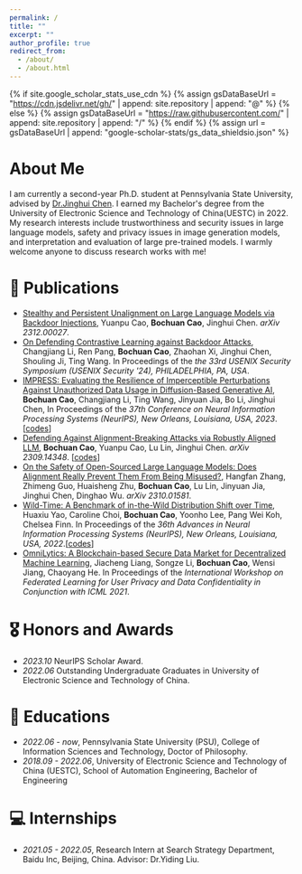 ```yaml
---
permalink: /
title: ""
excerpt: ""
author_profile: true
redirect_from: 
  - /about/
  - /about.html
---
```


{% if site.google_scholar_stats_use_cdn %}
{% assign gsDataBaseUrl = "https://cdn.jsdelivr.net/gh/" | append: site.repository | append: "@" %}
{% else %}
{% assign gsDataBaseUrl = "https://raw.githubusercontent.com/" | append: site.repository | append: "/" %}
{% endif %}
{% assign url = gsDataBaseUrl | append: "google-scholar-stats/gs_data_shieldsio.json" %}

<span class='anchor' id='about-me'></span>
# About Me

I am currently a second-year Ph.D. student at Pennsylvania State University, advised by [Dr.Jinghui Chen](https://jinghuichen.github.io/). I earned my Bachelor's degree from the University of Electronic Science and Technology of China(UESTC) in 2022. My research interests include trustworthiness and security issues in large language models, safety and privacy issues in image generation models, and interpretation and evaluation of large pre-trained models. I warmly welcome anyone to discuss research works with me!

<!-- My research interest includes neural machine translation and computer vision. I have published more than 100 papers at the top international AI conferences with total <a href='https://scholar.google.com/citations?user=DhtAFkwAAAAJ'>google scholar citations <strong><span id='total_cit'>260000+</span></strong></a> (You can also use google scholar badge <a href='https://scholar.google.com/citations?user=DhtAFkwAAAAJ'><img src="https://img.shields.io/endpoint?url={{ url | url_encode }}&logo=Google%20Scholar&labelColor=f6f6f6&color=9cf&style=flat&label=citations"></a>). -->


<!-- # 🔥 News
- *2022.02*: &nbsp;🎉🎉 Lorem ipsum dolor sit amet, consectetur adipiscing elit. Vivamus ornare aliquet ipsum, ac tempus justo dapibus sit amet. 
- *2022.02*: &nbsp;🎉🎉 Lorem ipsum dolor sit amet, consectetur adipiscing elit. Vivamus ornare aliquet ipsum, ac tempus justo dapibus sit amet.  -->

# 📝 Publications 

<!-- <div class='paper-box'><div class='paper-box-image'><div><div class="badge">CVPR 2016</div><img src='images/500x300.png' alt="sym" width="100%"></div></div>
<div class='paper-box-text' markdown="1">

[Deep Residual Learning for Image Recognition](https://openaccess.thecvf.com/content_cvpr_2016/papers/He_Deep_Residual_Learning_CVPR_2016_paper.pdf)

**Kaiming He**, Xiangyu Zhang, Shaoqing Ren, Jian Sun

[**Project**](https://scholar.google.com/citations?view_op=view_citation&hl=zh-CN&user=DhtAFkwAAAAJ&citation_for_view=DhtAFkwAAAAJ:ALROH1vI_8AC) <strong><span class='show_paper_citations' data='DhtAFkwAAAAJ:ALROH1vI_8AC'></span></strong>
- Lorem ipsum dolor sit amet, consectetur adipiscing elit. Vivamus ornare aliquet ipsum, ac tempus justo dapibus sit amet. 
</div>
</div> -->


- [Stealthy and Persistent Unalignment on Large Language Models via Backdoor Injections](https://arxiv.org/abs/2312.00027), Yuanpu Cao, **Bochuan Cao**, Jinghui Chen. *arXiv 2312.00027*. 
- [On Defending Contrastive Learning against Backdoor Attacks](https://arxiv.org/abs/2312.09057), Changjiang Li, Ren Pang, **Bochuan Cao**, Zhaohan Xi, Jinghui Chen, Shouling Ji, Ting Wang. In Proceedings of the *the 33rd USENIX Security Symposium (USENIX Security '24), PHILADELPHIA, PA, USA*.
- [IMPRESS: Evaluating the Resilience of Imperceptible Perturbations Against Unauthorized Data Usage in Diffusion-Based Generative AI](https://arxiv.org/abs/2310.19248), **Bochuan Cao**,  Changjiang Li, Ting Wang, Jinyuan Jia, Bo Li, Jinghui Chen, In Proceedings of the *37th Conference on Neural Information Processing Systems (NeurIPS), New Orleans, Louisiana, USA, 2023*. \[[codes](https://github.com/AAAAAAsuka/Impress/tree/main)\]
- [Defending Against Alignment-Breaking Attacks via Robustly Aligned LLM](https://arxiv.org/abs/2309.14348), **Bochuan Cao**, Yuanpu Cao, Lu Lin, Jinghui Chen. *arXiv 2309.14348*. \[[codes](https://github.com/AAAAAAsuka/llm_defends)\]
- [On the Safety of Open-Sourced Large Language Models: Does Alignment Really Prevent Them From Being Misused?](https://arxiv.org/abs/2310.01581), Hangfan Zhang, Zhimeng Guo, Huaisheng Zhu, **Bochuan Cao**, Lu Lin, Jinyuan Jia, Jinghui Chen, Dinghao Wu. *arXiv 2310.01581*.
- [Wild-Time: A Benchmark of in-the-Wild Distribution Shift over Time](https://arxiv.org/abs/2211.14238), Huaxiu Yao, Caroline Choi, **Bochuan Cao**, Yoonho Lee, Pang Wei Koh, Chelsea Finn. In Proceedings of the *36th Advances in Neural Information Processing Systems (NeurIPS), New Orleans, Louisiana, USA, 2022*.\[[codes](https://github.com/huaxiuyao/Wild-Time)\]
- [OmniLytics: A Blockchain-based Secure Data Market for Decentralized Machine Learning](https://arxiv.org/abs/2107.05252), Jiacheng Liang, Songze Li, **Bochuan Cao**, Wensi Jiang, Chaoyang He. In Proceedings of the *International Workshop on Federated Learning for User Privacy and Data Confidentiality in Conjunction with ICML 2021*.

# 🎖 Honors and Awards
- *2023.10* NeurIPS Scholar Award.
- *2022.06* Outstanding Undergraduate Graduates in University of Electronic Science and Technology of China.

# 📖 Educations
- *2022.06 - now*, Pennsylvania State University (PSU), College of Information Sciences and Technology, Doctor of Philosophy. 
- *2018.09 - 2022.06*, University of Electronic Science and Technology of China (UESTC), School of Automation Engineering, Bachelor of Engineering

<!-- # 💬 Invited Talks
- *2021.06*, Lorem ipsum dolor sit amet, consectetur adipiscing elit. Vivamus ornare aliquet ipsum, ac tempus justo dapibus sit amet. 
- *2021.03*, Lorem ipsum dolor sit amet, consectetur adipiscing elit. Vivamus ornare aliquet ipsum, ac tempus justo dapibus sit amet.  \| [\[video\]](https://github.com/) -->

# 💻 Internships
- *2021.05 - 2022.05*, Research Intern at Search Strategy Department, Baidu Inc, Beijing, China. Advisor: Dr.Yiding Liu.